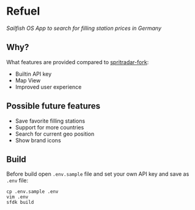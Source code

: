 # Refuel
*Sailfish OS App to search for filling station prices in Germany*

## Why?

What features are provided compared to [spritradar-fork](https://openrepos.net/content/poetaster/spritradar-fork):

* Builtin API key
* Map View
* Improved user experience


## Possible future features

* Save favorite filling stations
* Support for more countries
* Search for current geo position
* Show brand icons


## Build

Before build open `.env.sample` file and set your own API key and save as `.env`
file:

    cp .env.sample .env
    vim .env
    sfdk build
